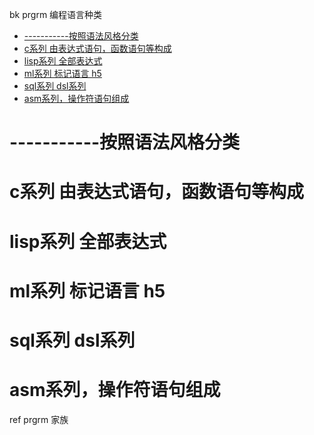 bk prgrm 编程语言种类


<!-- TOC -->

- [-----------按照语法风格分类](#-----------按照语法风格分类)
- [c系列 由表达式语句，函数语句等构成](#c系列-由表达式语句函数语句等构成)
- [lisp系列  全部表达式](#lisp系列--全部表达式)
- [ml系列 标记语言 h5](#ml系列-标记语言-h5)
- [sql系列  dsl系列](#sql系列--dsl系列)
- [asm系列，操作符语句组成](#asm系列操作符语句组成)

<!-- /TOC -->


# -----------按照语法风格分类
# c系列 由表达式语句，函数语句等构成
# lisp系列  全部表达式
# ml系列 标记语言 h5
# sql系列  dsl系列
# asm系列，操作符语句组成



ref
prgrm 家族